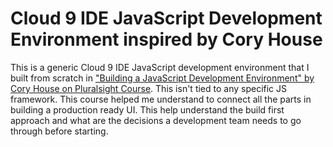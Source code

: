# Cloud 9 IDE JavaScript Development Environment inspired by Cory House

This is a generic Cloud 9 IDE JavaScript development environment that I built from scratch in ["Building a JavaScript Development Environment" by Cory House on Pluralsight Course](https://app.pluralsight.com/library/courses/javascript-development-environment/table-of-contents). This isn't tied to any specific JS framework.
This course helped me understand to connect all the parts in building a production ready UI. 
This help understand the build first approach and what are the decisions a development team needs to go through before starting.